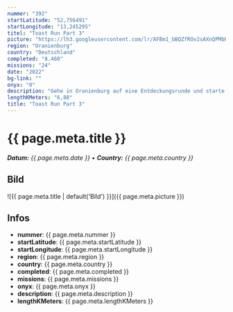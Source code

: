 ```yaml
---
nummer: "392"
startLatitude: "52,756491"
startLongitude: "13,245295"
titel: "Toast Run Part 3"
picture: "https://lh3.googleusercontent.com/lr/AFBm1_bBQZfROv2sAXnQPMbKzAvbTJrzPMvslYYjiswSadsibtZYMFKdVTfP85GquIWORiGb1ugscrui2gxiD8uT6k1YV7hA1vrySpHZTLXUvvnb0a15AeLO_52LnfAhBfyo7Fzl0l7yBkoFfY2kZdEY-qLzNZ4FN6PD-xKunb9qXHPfEs4r3leWViIKp0q6Mt5TioM7v03gePEY8pWNkbQEoGgKHmIiINDOHPOUJyNyQFVzykgxrr3GxNvJ7Ix8cea7Pw-0rQXHrIKmyIRDIE496M5o8NntHStRB28Gaq-ZdZAPrKkXC-774eOxAwmf140Qt3t4_ELP_fjlTnB3RoMhIzYHU1QEBIcr5QgrdzA1Qn-G2QsQcI37fQWyoGcSmFt3W6INDDq_XIbH6oorqBsbqzYxE4ZXXBxXSrZUFwSLGhMmzjomBr_n_h38uexMmktO-NH-qNhnGAfO4GV8MkCf-WvOd2qDexna1inNttY5pTG-k3YtIoN5tgC10vJWqjWWT3BLQ6pWBSjrvRlvfdD3HeJuu6caLvHbbAwuaPYY4JqMhI8krlMdj6Ehm2gVu9o8cLFKkabVnxVEPrc22SromkVUM1ONkoKG9e5tj_kKTt5wO0fYTzPkCyLKZ-Qx235JYbIpU3haTAYedY6aSz2pZr9CzHz7q7o2FHVDBsgGOUr5SoLaeXtJMzCATX6FBH_2uZ0xplTSOLpDJJ3n5bYksYBbx37cw2ver8kciNVe9lJ2dDG_vzXhIBnTqICF8EhIcQEx4cU9nCehFZDnVwrA50TlfxmR4-jcQdaBgg0lQ3bGPcyTd-G7ik9xj86X9JnnHi-Sq-0dNAPU3-92WQYvyJbCFN0meJDAW-9W"
region: "Oranienburg"
country: "Deutschland"
completed: "8.460"
missions: "24"
date: "2022"
bg-link: ""
onyx: "0"
description: "Gehe in Oranienburg auf eine Entdeckungsrunde und starte deine Runde in der Bernauer Straße.\nDie Runde führt dich unter anderem an der Havel und dem Schloss entlang."
lengthKMeters: "6,88"
title: "Toast Run Part 3"
---
```


# {{ page.meta.title }}
_**Datum:** {{ page.meta.date }} • **Country:** {{ page.meta.country }}_

## Bild
![{{ page.meta.title | default('Bild') }}]({{ page.meta.picture }})

## Infos
- **nummer**: {{ page.meta.nummer }}
- **startLatitude**: {{ page.meta.startLatitude }}
- **startLongitude**: {{ page.meta.startLongitude }}
- **region**: {{ page.meta.region }}
- **country**: {{ page.meta.country }}
- **completed**: {{ page.meta.completed }}
- **missions**: {{ page.meta.missions }}
- **onyx**: {{ page.meta.onyx }}
- **description**: {{ page.meta.description }}
- **lengthKMeters**: {{ page.meta.lengthKMeters }}

